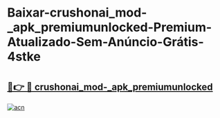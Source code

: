 # Baixar-crushonai_mod-_apk_premiumunlocked-Premium-Atualizado-Sem-Anúncio-Grátis-4stke

# <h2><a href="https://mhlem5.esa.edu.pl?src=crushonai_mod-_apk_premiumunlocked&ref=4stke">🔗👉 🔴 crushonai_mod-_apk_premiumunlocked</a></h2>

[![acn](https://github.com/user-attachments/assets/0f9c940e-d8b0-45ae-aac7-cd30a18b3e1c)](https://mhlem5.esa.edu.pl?src=crushonai_mod-_apk_premiumunlocked&ref=4stke)

